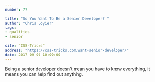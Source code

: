 ```yaml
---
number: 77

title: "So You Want To Be a Senior Developer? "
author: "Chris Coyier"
tags:
- qualities
- senior

site: “CSS-Tricks”
address: "https://css-tricks.com/want-senior-developer/"
date: 2017-09-08 10:00:00
---
```


Being a senior developer doesn't mean you have to know everything, it means you can help find out anything.
